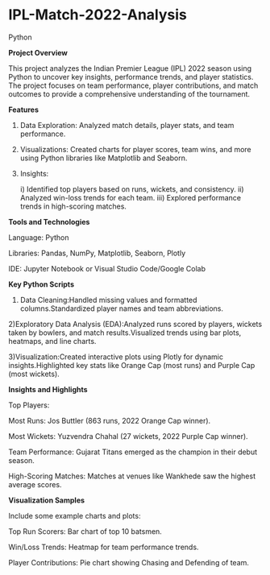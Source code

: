 # IPL-Match-2022-Analysis
Python

**Project Overview**

This project analyzes the Indian Premier League (IPL) 2022 season using Python to uncover key insights, performance trends, and player statistics. 
The project focuses on team performance, player contributions, and match outcomes to provide a comprehensive understanding of the tournament.

**Features**

1) Data Exploration: Analyzed match details, player stats, and team performance.
   
2) Visualizations: Created charts for player scores, team wins, and more using Python libraries like Matplotlib and Seaborn.
   
3) Insights:
   
      i) Identified top players based on runs, wickets, and consistency.
      ii) Analyzed win-loss trends for each team.
      iii) Explored performance trends in high-scoring matches.

**Tools and Technologies**

Language: Python

Libraries: Pandas, NumPy, Matplotlib, Seaborn, Plotly

IDE: Jupyter Notebook or Visual Studio Code/Google Colab

**Key Python Scripts**

1) Data Cleaning:Handled missing values and formatted columns.Standardized player names and team abbreviations.

2)Exploratory Data Analysis (EDA):Analyzed runs scored by players, wickets taken by bowlers, and match results.Visualized trends using bar plots, heatmaps, and line charts.

3)Visualization:Created interactive plots using Plotly for dynamic insights.Highlighted key stats like Orange Cap (most runs) and Purple Cap (most wickets).

**Insights and Highlights**

Top Players:

Most Runs: Jos Buttler (863 runs, 2022 Orange Cap winner).

Most Wickets: Yuzvendra Chahal (27 wickets, 2022 Purple Cap winner).

Team Performance: Gujarat Titans emerged as the champion in their debut season.

High-Scoring Matches: Matches at venues like Wankhede saw the highest average scores.

**Visualization Samples**

Include some example charts and plots:

Top Run Scorers: Bar chart of top 10 batsmen.

Win/Loss Trends: Heatmap for team performance trends.

Player Contributions: Pie chart showing Chasing and Defending of team.

